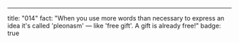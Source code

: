 ---

title: "014"
fact: "When you use more words than necessary to express an idea it's called 'pleonasm' — like 'free gift'. A gift is already free!"
badge: true
